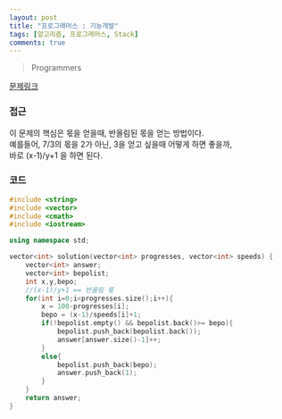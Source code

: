 ```yaml
---
layout: post
title: "프로그래머스 : 기능개발"
tags: [알고리즘, 프로그래머스, Stack]
comments: true
---
```


> Programmers  

[문제링크](https://school.programmers.co.kr/learn/courses/30/lessons/42586#)  

### 접근  
이 문제의 핵심은 몫을 얻을때, 반올림된 몫을 얻는 방법이다.  
예를들어, 7/3의 몫을 2가 아닌, 3을 얻고 싶을때 어떻게 하면 좋을까,  
바로 (x-1)/y+1 을 하면 된다.    

### 코드 
~~~c++
#include <string>
#include <vector>
#include <cmath>
#include <iostream>

using namespace std;

vector<int> solution(vector<int> progresses, vector<int> speeds) {
    vector<int> answer;
    vector<int> bepolist;
    int x,y,bepo;
    //(x-1)/y+1 == 반올림 몫
    for(int i=0;i<progresses.size();i++){
        x = 100-progresses[i];
        bepo = (x-1)/speeds[i]+1;
        if(!bepolist.empty() && bepolist.back()>= bepo){
            bepolist.push_back(bepolist.back());
            answer[answer.size()-1]++;
        } 
        else{
            bepolist.push_back(bepo);
            answer.push_back(1);
        }
    }
    return answer;
}
~~~
